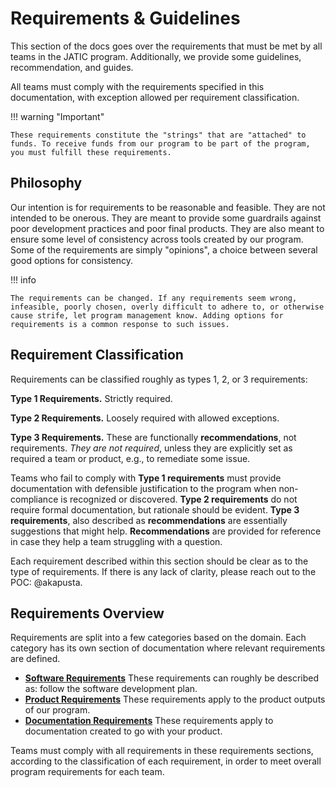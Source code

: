 # Requirements & Guidelines
<!-- :octicons-checklist-24: -->

This section of the docs goes over the requirements that must be met by all teams in the JATIC program. Additionally, we provide some guidelines, recommendation, and guides. 

All teams must comply with the requirements specified in this documentation, with exception allowed per requirement classification. 

!!! warning "Important"

    These requirements constitute the "strings" that are "attached" to funds. To receive funds from our program to be part of the program, you must fulfill these requirements.


## Philosophy

Our intention is for requirements to be reasonable and feasible. They are not intended to be onerous. They are meant to provide some guardrails against poor development practices and poor final products. They are also meant to ensure some level of consistency across tools created by our program. Some of the requirements are simply "opinions", a choice between several good options for consistency.

!!! info
    
    The requirements can be changed. If any requirements seem wrong, infeasible, poorly chosen, overly difficult to adhere to, or otherwise cause strife, let program management know. Adding options for requirements is a common response to such issues.

## Requirement Classification

Requirements can be classified roughly as types 1, 2, or 3 requirements:

**Type 1 Requirements.** Strictly required.

**Type 2 Requirements.** Loosely required with allowed exceptions.

**Type 3 Requirements.** These are functionally **recommendations**, not requirements. *They are not required*, unless they are explicitly set as required a team or product, e.g., to remediate some issue.

Teams who fail to comply with **Type 1 requirements** must provide documentation with defensible justification to the program when non-compliance is recognized or discovered. **Type 2 requirements** do not require formal documentation, but rationale should be evident. **Type 3 requirements**, also described as **recommendations** are essentially suggestions that might help. **Recommendations** are provided for reference in case they help a team  struggling with a question.

Each requirement described within this section should be clear as to the type of requirements. If there is any lack of clarity, please reach out to the POC: @akapusta.

## Requirements Overview

Requirements are split into a few categories based on the domain. Each category has its own section of documentation where relevant requirements are defined.

- **[Software Requirements](../sdp/index.md)** These requirements can roughly be described as: follow the software development plan. 
- **[Product Requirements](./product/index.md)** These requirements apply to the product outputs of our program.
- **[Documentation Requirements](./documentation/index.md)** These requirements apply to documentation created to go with your product. 

Teams must comply with all requirements in these requirements sections, according to the classification of each requirement, in order to meet overall program requirements for each team.
